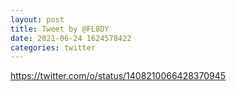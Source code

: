 ```yaml
--- 
layout: post 
title: Tweet by @FL8DY 
date: 2021-06-24 1624578422 
categories: twitter 
--- 
```

https://twitter.com/o/status/1408210066428370945